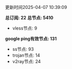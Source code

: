 更新时间2025-04-07 10:39:09

**总订阅: 22**
**总节点: 5410**
- vless节点: 9

**google ping有效节点: 131**
- ss节点: 93
- trojan节点: 14
- v2ray节点: 24
